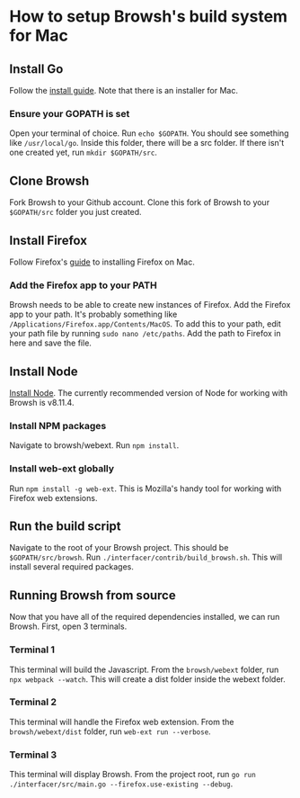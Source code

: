 # How to setup Browsh's build system for Mac

## Install Go
Follow the [install guide](https://golang.org/doc/install). Note that there is an installer for Mac.

### Ensure your GOPATH is set
Open your terminal of choice. Run `echo $GOPATH`.
You should see something like `/usr/local/go`. Inside this folder, there will be a src folder. If there isn't one created yet, run `mkdir $GOPATH/src`.

## Clone Browsh
Fork Browsh to your Github account. Clone this fork of Browsh to your `$GOPATH/src` folder you just created.

## Install Firefox
Follow Firefox's [guide](https://support.mozilla.org/en-US/kb/how-download-and-install-firefox-mac) to installing Firefox on Mac.

### Add the Firefox app to your PATH
Browsh needs to be able to create new instances of Firefox. Add the Firefox app to your path. It's probably something like `/Applications/Firefox.app/Contents/MacOS`.
To add this to your path, edit your path file by running `sudo nano /etc/paths`. Add the path to Firefox in here and save the file.

## Install Node
[Install Node](https://nodejs.org/en/download/). The currently recommended version of Node for working with Browsh is v8.11.4.

### Install NPM packages
Navigate to browsh/webext. Run `npm install`.

### Install web-ext globally
Run `npm install -g web-ext`. This is Mozilla's handy tool for working with Firefox web extensions.

## Run the build script
Navigate to the root of your Browsh project. This should be `$GOPATH/src/browsh`. Run `./interfacer/contrib/build_browsh.sh`. This will install several required packages.

## Running Browsh from source
Now that you have all of the required dependencies installed, we can run Browsh. First, open 3 terminals.

### Terminal 1
This terminal will build the Javascript. From the `browsh/webext` folder, run `npx webpack --watch`. This will create a dist folder inside the webext folder.

### Terminal 2
This terminal will handle the Firefox web extension. From the `browsh/webext/dist` folder, run `web-ext run --verbose`.

### Terminal 3
This terminal will display Browsh. From the project root, run `go run ./interfacer/src/main.go --firefox.use-existing --debug`.
